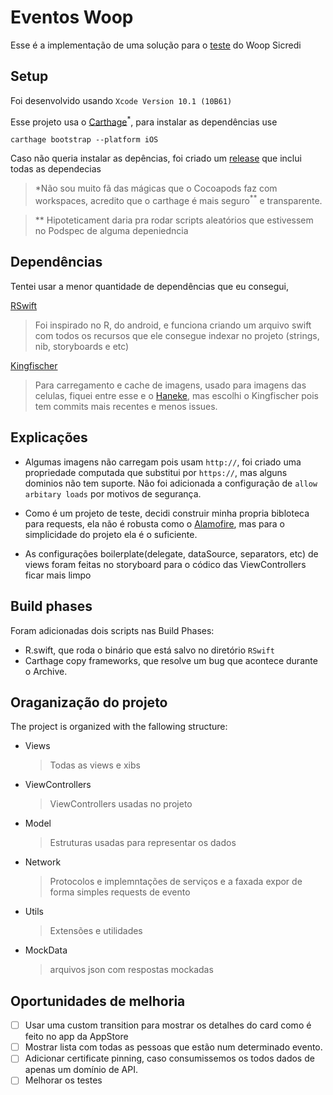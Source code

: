 # Eventos Woop
Esse é a implementação de uma solução para o [teste]((https://github.com/WoopSicredi/jobs/issues/3)) do Woop Sicredi

## Setup

Foi desenvolvido usando `Xcode Version 10.1 (10B61)`


Esse projeto usa o [Carthage](https://github.com/Carthage/Carthage)<sup>*</sup>, para instalar as dependências use
```
carthage bootstrap --platform iOS
```

Caso não queria instalar as depências, foi criado um [release](colocar.link.do.release) que inclui todas as dependecias 

> *Não sou muito fã das mágicas que o Cocoapods faz com workspaces, acredito que o carthage é mais seguro<sup>**</sup> e transparente.


> ** Hipoteticament daria pra rodar scripts aleatórios que estivessem no Podspec de alguma depeniedncia


## Dependências
Tentei usar a menor quantidade de dependências que eu consegui, 

[RSwift](https://github.com/mac-cain13/R.swift)
> Foi inspirado no R, do android, e funciona criando um arquivo swift com todos os recursos que ele consegue indexar no projeto (strings, nib, storyboards e etc)

[Kingfischer](https://github.com/onevcat/Kingfisher)
> Para carregamento e cache de imagens, usado para imagens das celulas, fiquei entre esse e o [Haneke](https://github.com/Haneke/HanekeSwift), mas escolhi o Kingfischer pois tem commits mais recentes e menos issues.

## Explicações

- Algumas imagens não carregam pois usam `http://`, foi criado uma propriedade computada que substitui por `https://`, mas alguns dominios não tem suporte. Não foi adicionada a configuração de `allow arbitary loads` por motivos de segurança.

- Como é um projeto de teste, decidi construir minha propria bibloteca para requests, ela não é robusta como o [Alamofire](https://github.com/Alamofire/Alamofire), mas para o simplicidade do projeto ela é o suficiente. 

- As configurações boilerplate(delegate, dataSource, separators, etc) de views foram feitas no storyboard para o códico das ViewControllers ficar mais limpo


## Build phases

Foram adicionadas dois scripts nas Build Phases:
- R.swift, que roda o binário que está salvo no diretório `RSwift`
- Carthage copy frameworks, que resolve um bug que acontece durante o Archive.

 
## Oraganização do projeto

The project is organized with the fallowing structure:
 - Views 
 	> Todas as views e xibs
- ViewControllers 
	> ViewControllers usadas no projeto
- Model 
	> Estruturas usadas para representar os dados
- Network 
	> Protocolos e implemntações de serviços e a faxada expor de forma simples requests de evento
- Utils 
	> Extensões e utilidades
- MockData
	> arquivos json com respostas mockadas

## Oportunidades de melhoria

 - [ ] Usar uma custom transition para mostrar os detalhes do card como é feito no app da AppStore
 - [ ] Mostrar lista com todas as pessoas que estão num determinado evento.
 - [ ] Adicionar certificate pinning, caso consumissemos os todos dados de apenas um domínio de API.
 - [ ] Melhorar os testes